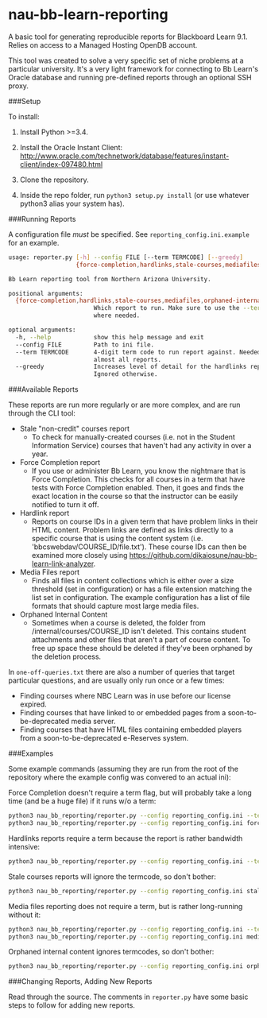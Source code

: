 # nau-bb-learn-reporting
A basic tool for generating reproducible reports for Blackboard Learn 9.1. Relies on access to a Managed Hosting OpenDB account.

This tool was created to solve a very specific set of niche problems at a particular university. It's a very light framework for connecting to Bb Learn's Oracle database and running pre-defined reports through an optional SSH proxy.

###Setup

To install:

1) Install Python >=3.4.

2) Install the Oracle Instant Client: http://www.oracle.com/technetwork/database/features/instant-client/index-097480.html

3) Clone the repository.

4) Inside the repo folder, run `python3 setup.py install` (or use whatever python3 alias your system has).

###Running Reports

A configuration file _must_ be specified. See `reporting_config.ini.example` for an example.

```bash
usage: reporter.py [-h] --config FILE [--term TERMCODE] [--greedy]
                   {force-completion,hardlinks,stale-courses,mediafiles,orphaned-internal}

Bb Learn reporting tool from Northern Arizona University.

positional arguments:
  {force-completion,hardlinks,stale-courses,mediafiles,orphaned-internal}
                        Which report to run. Make sure to use the --term flag
                        where needed.

optional arguments:
  -h, --help            show this help message and exit
  --config FILE         Path to ini file.
  --term TERMCODE       4-digit term code to run report against. Needed for
                        almost all reports.
  --greedy              Increases level of detail for the hardlinks report.
                        Ignored otherwise.
```

###Available Reports

These reports are run more regularly or are more complex, and are run through the CLI tool:

* Stale "non-credit" courses report
  * To check for manually-created courses (i.e. not in the Student Information Service) courses that haven't had any activity in over a year.
* Force Completion report
  * If you use or administer Bb Learn, you know the nightmare that is Force Completion. This checks for all courses in a term that have tests with Force Completion enabled. Then, it goes and finds the exact location in the course so that the instructor can be easily notified to turn it off.
* Hardlink report
  * Reports on course IDs in a given term that have problem links in their HTML content. Problem links are defined as links directly to a specific course that is using the content system (i.e. 'bbcswebdav/COURSE_ID/file.txt'). These course IDs can then be examined more closely using https://github.com/dikaiosune/nau-bb-learn-link-analyzer.
* Media Files report
  * Finds all files in content collections which is either over a size threshold (set in configuration) or has a file extension matching the list set in configuration. The example configuration has a list of file formats that should capture most large media files.
* Orphaned Internal Content
  * Sometimes when a course is deleted, the folder from /internal/courses/COURSE_ID isn't deleted. This contains student attachments and other files that aren't a part of course content. To free up space these should be deleted if they've been orphaned by the deletion process.

In `one-off-queries.txt` there are also a number of queries that target particular questions, and are usually only run once or a few times:

* Finding courses where NBC Learn was in use before our license expired.
* Finding courses that have linked to or embedded pages from a soon-to-be-deprecated media server.
* Finding courses that have HTML files containing embedded players from a soon-to-be-deprecated e-Reserves system.

###Examples

Some example commands (assuming they are run from the root of the repository where the example config was convered to an actual ini):

Force Completion doesn't require a term flag, but will probably take a long time (and be a huge file) if it runs w/o a term:
```bash
python3 nau_bb_reporting/reporter.py --config reporting_config.ini --term 1157 force-completion
python3 nau_bb_reporting/reporter.py --config reporting_config.ini force-completion
```

Hardlinks reports require a term because the report is rather bandwidth intensive:
```bash
python3 nau_bb_reporting/reporter.py --config reporting_config.ini --term 1157 hardlinks
```

Stale courses reports will ignore the termcode, so don't bother:
```bash
python3 nau_bb_reporting/reporter.py --config reporting_config.ini stale-courses
```

Media files reporting does not require a term, but is rather long-running without it:
```bash
python3 nau_bb_reporting/reporter.py --config reporting_config.ini --term 1157 mediafiles
python3 nau_bb_reporting/reporter.py --config reporting_config.ini mediafiles
```

Orphaned internal content ignores termcodes, so don't bother:
```bash
python3 nau_bb_reporting/reporter.py --config reporting_config.ini orphaned-internal
```

###Changing Reports, Adding New Reports

Read through the source. The comments in `reporter.py` have some basic steps to follow for adding new reports.
